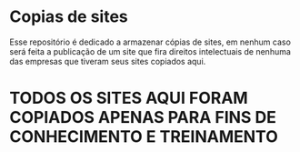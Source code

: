 # Copias de sites

Esse repositório é dedicado a armazenar cópias de sites, em nenhum caso será feita a publicação de um site que fira direitos intelectuais de nenhuma das
empresas que tiveram seus sites copiados aqui.

# TODOS OS SITES AQUI FORAM COPIADOS APENAS PARA FINS DE CONHECIMENTO E TREINAMENTO
